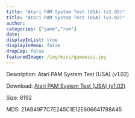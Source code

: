 ```yaml
---
title: "Atari PAM System Test (USA) (v1.02)"
title: "Atari PAM System Test (USA) (v1.02)"
author: 
categories: ["game","rom"]
date: 
displayInList: true
displayInMenu: false
dropCap: false
featuredImage: /img/miss/gamemiss.jpg
---
```


Description: Atari PAM System Test (USA) (v1.02)

Download: <a href="https://kknackGearCT.ctfile.com/fs/2629127-327667663" target = "_blank" rel = "nofollow" > Atari PAM System Test (USA) (v1.02)</a>

Size: 8192

MD5: 21AB49F7C7E245C1E12E606641788A45


